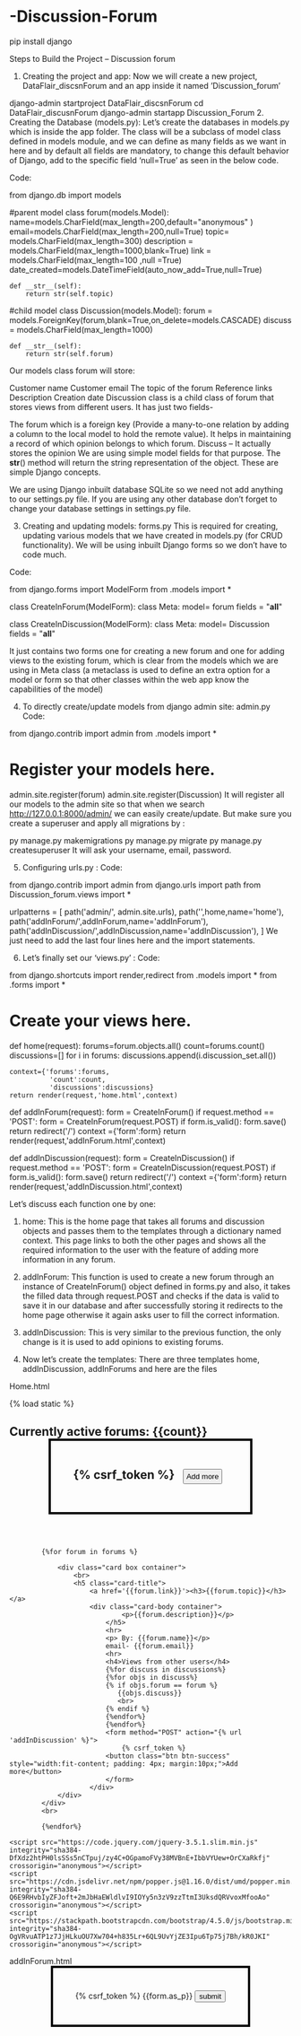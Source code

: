 # -Discussion-Forum
pip install django

Steps to Build the Project – Discussion forum
1. Creating the project and app:
Now we will create a new project, DataFlair_discsnForum and an app inside it named ’Discussion_forum’

django-admin startproject DataFlair_discsnForum
cd DataFlair_discusnForum
django-admin startapp Discussion_Forum
2. Creating the Database (models.py):
Let’s create the databases in models.py which is inside the app folder. The class will be a subclass of model class defined in models module, and we can define as many fields as we want in here and by default all fields are mandatory, to change this default behavior of Django, add to the specific field ‘null=True’ as seen in the below code.

Code:

from django.db import models 
    
#parent model
class forum(models.Model):
    name=models.CharField(max_length=200,default="anonymous" )
    email=models.CharField(max_length=200,null=True)
    topic= models.CharField(max_length=300)
    description = models.CharField(max_length=1000,blank=True)
    link = models.CharField(max_length=100 ,null =True)
    date_created=models.DateTimeField(auto_now_add=True,null=True)
    
    def __str__(self):
        return str(self.topic)
 
#child model
class Discussion(models.Model):
    forum = models.ForeignKey(forum,blank=True,on_delete=models.CASCADE)
    discuss = models.CharField(max_length=1000)
 
    def __str__(self):
        return str(self.forum)

Our models class forum will store:

Customer name
Customer email
The topic of the forum
Reference links
Description
Creation date
Discussion class is a child class of forum that stores views from different users. It has just two fields-

The forum which is a foreign key (Provide a many-to-one relation by adding a column to the local model to hold the remote value). It helps in maintaining a record of which opinion belongs to which forum.
Discuss – It actually stores the opinion
We are using simple model fields for that purpose. The __str__() method will return the string representation of the object. These are simple Django concepts.

We are using Django inbuilt database SQLite so we need not add anything to our settings.py file. If you are using any other database don’t forget to change your database settings in settings.py file.

3. Creating and updating models: forms.py
This is required for creating, updating various models that we have created in models.py (for CRUD functionality). We will be using inbuilt Django forms so we don’t have to code much.

Code:

from django.forms import ModelForm
from .models import *
 
class CreateInForum(ModelForm):
    class Meta:
        model= forum
        fields = "__all__"
 
class CreateInDiscussion(ModelForm):
    class Meta:
        model= Discussion
        fields = "__all__"

It just contains two forms one for creating a new forum and one for adding views to the existing forum, which is clear from the models which we are using in Meta class (a metaclass is used to define an extra option for a model or form so that other classes within the web app know the capabilities of the model)

4. To directly create/update models from django admin site: admin.py
Code:

from django.contrib import admin
from .models import *
 
# Register your models here.
admin.site.register(forum)
admin.site.register(Discussion)
It will register all our models to the admin site so that when we search http://127.0.0.1:8000/admin/ we can easily create/update. But make sure you create a superuser and apply all migrations by :

py manage.py makemigrations
py manage.py migrate
py manage.py createsuperuser
It will ask your username, email, password.

5. Configuring urls.py :
Code:

from django.contrib import admin
from django.urls import path
from Discussion_forum.views import *
 
urlpatterns = [
    path('admin/', admin.site.urls),
    path('',home,name='home'),
    path('addInForum/',addInForum,name='addInForum'),
    path('addInDiscussion/',addInDiscussion,name='addInDiscussion'),
]
We just need to add the last four lines here and the import statements.

6. Let’s finally set our ‘views.py’ :
Code:

from django.shortcuts import render,redirect
from .models import * 
from .forms import * 
# Create your views here.
 
def home(request):
    forums=forum.objects.all()
    count=forums.count()
    discussions=[]
    for i in forums:
        discussions.append(i.discussion_set.all())
 
    context={'forums':forums,
              'count':count,
              'discussions':discussions}
    return render(request,'home.html',context)
 
def addInForum(request):
    form = CreateInForum()
    if request.method == 'POST':
        form = CreateInForum(request.POST)
        if form.is_valid():
            form.save()
            return redirect('/')
    context ={'form':form}
    return render(request,'addInForum.html',context)
 
def addInDiscussion(request):
    form = CreateInDiscussion()
    if request.method == 'POST':
        form = CreateInDiscussion(request.POST)
        if form.is_valid():
            form.save()
            return redirect('/')
    context ={'form':form}
    return render(request,'addInDiscussion.html',context)

Let’s discuss each function one by one:

1. home: This is the home page that takes all forums and discussion objects and passes them to the templates through a dictionary named context. This page links to both the other pages and shows all the required information to the user with the feature of adding more information in any forum.

2. addInForum: This function is used to create a new forum through an instance of CreateInForum() object defined in forms.py and also, it takes the filled data through request.POST and checks if the data is valid to save it in our database and after successfully storing it redirects to the home page otherwise it again asks user to fill the correct information.

3. addInDiscussion: This is very similar to the previous function, the only change is it is used to add opinions to existing forums.

7. Now let’s create the templates:
There are three templates home, addInDiscussion, addInForums and here are the files

Home.html

{% load static %}
<!DOCTYPE html>
<html lang="en">
<head>
    <meta charset="UTF-8">
    <meta name="viewport" content="width=device-width, initial-scale=1.0">
    <title>DataFlair discussion forum</title>
    <link rel="stylesheet" href="https://stackpath.bootstrapcdn.com/bootstrap/4.5.0/css/bootstrap.min.css" integrity="sha384-9aIt2nRpC12Uk9gS9baDl411NQApFmC26EwAOH8WgZl5MYYxFfc+NcPb1dKGj7Sk" crossorigin="anonymous"0>
    <style>
        .box{
            border: 4px solid black;
            margin: 0 auto;
        }
    </style>
</head>
<body>
        <h2 class="jumbotron">
            Currently active forums: {{count}}
            <form method="POST" action="{% url 'addInForum' %}">
                {% csrf_token %}
            <button class="btn btn-success" style="width:fit-content; padding: 4px; margin:10px;">Add more</button>
            </form>
        </h2>
            <div class="card-columns" style="padding: 10px; margin: 20px;"></div>
            
            
            {%for forum in forums %}
            
                <div class="card box container">
                    <br>
                    <h5 class="card-title">
                        <a href='{{forum.link}}'><h3>{{forum.topic}}</h3></a> 
                        <div class="card-body container">
                                <p>{{forum.description}}</p>
                            </h5>
                            <hr>
                            <p> By: {{forum.name}}</p>
                            email- {{forum.email}}
                            <hr>     
                            <h4>Views from other users</h4>
                            {%for discuss in discussions%}
                            {%for objs in discuss%}  
                            {% if objs.forum == forum %}
                               {{objs.discuss}}
                               <br>
                            {% endif %}
                            {%endfor%}
                            {%endfor%}
                            <form method="POST" action="{% url 'addInDiscussion' %}">
                                {% csrf_token %}
                            <button class="btn btn-success" style="width:fit-content; padding: 4px; margin:10px;">Add more</button>
                            </form>
                        </div>
                </div>
            </div>
            <br>
            
            {%endfor%}
          
    <script src="https://code.jquery.com/jquery-3.5.1.slim.min.js" integrity="sha384-DfXdz2htPH0lsSSs5nCTpuj/zy4C+OGpamoFVy38MVBnE+IbbVYUew+OrCXaRkfj" crossorigin="anonymous"></script>
    <script src="https://cdn.jsdelivr.net/npm/popper.js@1.16.0/dist/umd/popper.min.js" integrity="sha384-Q6E9RHvbIyZFJoft+2mJbHaEWldlvI9IOYy5n3zV9zzTtmI3UksdQRVvoxMfooAo" crossorigin="anonymous"></script>
    <script src="https://stackpath.bootstrapcdn.com/bootstrap/4.5.0/js/bootstrap.min.js" integrity="sha384-OgVRvuATP1z7JjHLkuOU7Xw704+h835Lr+6QL9UvYjZE3Ipu6Tp75j7Bh/kR0JKI" crossorigin="anonymous"></script>
</body>
</html>
addInForum.html

<head>
    <style>
        form{
            border:4px solid black;
            margin: 0 auto;
            padding: 40px;
            width: fit-content;
        }
    </style>
    <link rel="stylesheet" href="https://stackpath.bootstrapcdn.com/bootstrap/4.5.0/css/bootstrap.min.css" integrity="sha384-9aIt2nRpC12Uk9gS9baDl411NQApFmC26EwAOH8WgZl5MYYxFfc+NcPb1dKGj7Sk" crossorigin="anonymous"0>
    
</head>
<form action="{% url 'addInForum' %}" method="POST">
    {% csrf_token %}
    {{form.as_p}}
    <input type="submit" class="btn btn-success" value="submit">
</form>